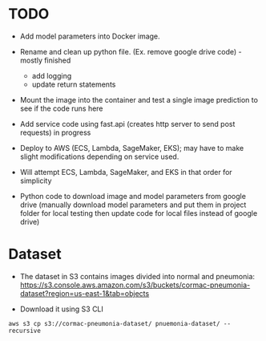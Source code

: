 # TODO

- Add model parameters into Docker image.
- Rename and clean up python file. (Ex. remove google drive code) - mostly finished

  - add logging
  - update return statements

- Mount the image into the container and test a single image prediction to see if the code runs here
- Add service code using fast.api (creates http server to send post requests) in progress
- Deploy to AWS (ECS, Lambda, SageMaker, EKS); may have to make slight modifications depending on service used.
- Will attempt ECS, Lambda, SageMaker, and EKS in that order for simplicity
- Python code to download image and model parameters from google drive (manually download model parameters and put them in project folder for local testing then update code for local files instead of google drive)

# Dataset

- The dataset in S3 contains images divided into normal and pneumonia: https://s3.console.aws.amazon.com/s3/buckets/cormac-pneumonia-dataset?region=us-east-1&tab=objects

- Download it using S3 CLI

```
aws s3 cp s3://cormac-pneumonia-dataset/ pnuemonia-dataset/ --recursive
```
